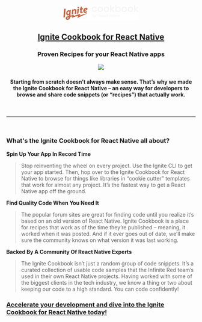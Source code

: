 <p align="center">
  <picture>
    <source media="(prefers-color-scheme: light)" srcset="./static/img/logo.svg" />
    <img src="./static/img/logo-reversed.svg" alt="Ignite Cookbook Logo" width="200" />
  </picture>
  <a  href="https://infinitered.github.io/ignite-cookbook/">
    <h2 align="center">Ignite Cookbook for React Native</h2>
  </a>
  <h3 align="center">Proven Recipes for your React Native apps</h3>

  <p align="center">
    <img src="https://media.giphy.com/media/zGeomrzPgNP3y/giphy.gif">
  </p>
    <h4 align="center">Starting from scratch doesn’t always make sense. That’s why we made the Ignite Cookbook for React Native – an easy way for developers to browse and share code snippets (or “recipes”) that actually work.</h4>
</p>

<br>

---

<br>

### What's the Ignite Cookbook for React Native all about?

**Spin Up Your App In Record Time**

> Stop reinventing the wheel on every project. Use the Ignite CLI to get your app started. Then, hop over to the Ignite Cookbook for React Native to browse for things like libraries in “cookie cutter” templates that work for almost any project. It’s the fastest way to get a React Native app off the ground.

**Find Quality Code When You Need It**

> The popular forum sites are great for finding code until you realize it’s based on an old version of React Native. Ignite Cookbook is a place for recipes that work as of the time they’re published – meaning, it worked when it was posted. And if it ever goes out of date, we’ll make sure the community knows on what version it was last working.

**Backed By A Community Of React Native Experts**

> The Ignite Cookbook isn’t just a random group of code snippets. It’s a curated collection of usable code samples that the Infinite Red team’s used in their own React Native projects. Having worked with some of the biggest clients in the tech industry, we know a thing or two about keeping our code to a high standard. You can code confidently!

### [Accelerate your development and dive into the Ignite Cookbook for React Native today!](https://ignitecookbook.com)
